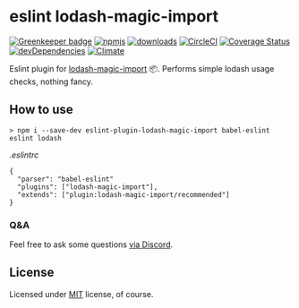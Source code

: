 # eslint lodash-magic-import

[![Greenkeeper badge](https://badges.greenkeeper.io/bitsnap/eslint-plugin-lodash-magic-import.svg)](https://greenkeeper.io/)
[![npmjs](https://img.shields.io/npm/v/eslint-plugin-lodash-magic-import.svg)](https://npmjs.org/package/eslint-plugin-lodash-magic-import)
[![downloads](https://img.shields.io/npm/dw/eslint-plugin-lodash-magic-import.svg)](https://npmjs.org/package/eslint-plugin-lodash-magic-import)
[![CircleCI](https://img.shields.io/circleci/project/github/bitsnap/eslint-plugin-lodash-magic-import.svg)](https://circleci.com/gh/bitsnap/eslint-plugin-lodash-magic-import)
[![Coverage Status](https://coveralls.io/repos/github/bitsnap/eslint-plugin-lodash-magic-import/badge.svg?branch=master)](https://coveralls.io/github/bitsnap/eslint-plugin-lodash-magic-import?branch=master) 
[![devDependencies](https://david-dm.org/bitsnap/eslint-plugin-lodash-magic-import/dev-status.svg)](https://david-dm.org/bitsnap/eslint-plugin-lodash-magic-import#info=devDependencies)
[![Climate](https://img.shields.io/codeclimate/maintainability/bitsnap/eslint-plugin-lodash-magic-import.svg)](https://codeclimate.com/github/bitsnap/eslint-plugin-lodash-magic-import)

Eslint plugin for [lodash-magic-import](https://github.com/bitsnap/babel-plugin-lodash-magic-import) 📦.
Performs simple lodash usage checks, nothing fancy.

## How to use 

```
> npm i --save-dev eslint-plugin-lodash-magic-import babel-eslint eslint lodash
```

*.eslintrc*
```
{
  "parser": "babel-eslint"
  "plugins": ["lodash-magic-import"],
  "extends": ["plugin:lodash-magic-import/recommended"]
}
```

### Q&A

Feel free to ask some questions [via Discord](http://discord.gg/P7W9v9B).

## License

Licensed under [MIT](LICENSE) license, of course.
